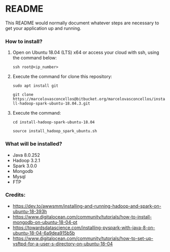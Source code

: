 # README #

This README would normally document whatever steps are necessary to get your application up and running.


### How to install? ###

1. Open on Ubuntu 18.04 (LTS) x64 or access your cloud with ssh, using the command below:

	`ssh root@<ip_number>`

2. Execute the command for clone this repository:

	`sudo apt install git`

	`git clone https://marcelovasconcellos@bitbucket.org/marcelovasconcellos/install-hadoop-spark-ubuntu-18.04.3.git`

3. Execute the command:

	`cd install-hadoop-spark-ubuntu-18.04`
	
	`source install_hadoop_spark_ubuntu.sh`


### What will be installed? ###

* Java 8.0.252
* Hadoop 3.2.1
* Spark 3.0.0
* Mongodb
* Mysql
* FTP


### Credits: ###

* https://dev.to/awwsmm/installing-and-running-hadoop-and-spark-on-ubuntu-18-393h
* https://www.digitalocean.com/community/tutorials/how-to-install-mongodb-on-ubuntu-18-04-pt
* https://towardsdatascience.com/installing-pyspark-with-java-8-on-ubuntu-18-04-6a9dea915b5b
* https://www.digitalocean.com/community/tutorials/how-to-set-up-vsftpd-for-a-user-s-directory-on-ubuntu-18-04
